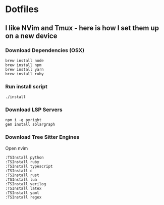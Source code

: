 # Dotfiles

## I like NVim and Tmux - here is how I set them up on a new device

### Download Dependencies (OSX)
```
brew install node
brew install npm
brew install yarn
brew install ruby
```
### Run install script
`./install`
### Download LSP Servers
```
npm i -g pyright
gem install solargraph
```
### Download Tree Sitter Engines
Open nvim
```vim
:TSInstall python
:TSInstall ruby
:TSInstall typescript
:TSInstall c
:TSInstall rust
:TSInstall lua
:TSInstall verilog
:TSInstall latex
:TSInstall yaml
:TSInstall regex
```


